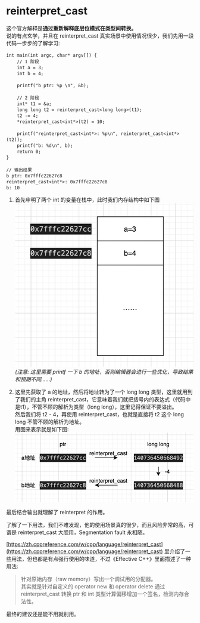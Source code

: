 # reinterpret_cast
这个官方解释是**通过重新解释底层位模式在类型间转换。**  
说的有点玄学，并且在 reinterpret_cast 真实场景中使用情况很少，我们先用一段代码一步步的了解学习:   
```
int main(int argc, char* argv[]) {
    // 1 阶段
    int a = 3;
    int b = 4;

    printf("b ptr: %p \n", &b);

    // 2 阶段
    int* t1 = &a;
    long long t2 = reinterpret_cast<long long>(t1);
    t2 -= 4;
    *reinterpret_cast<int*>(t2) = 10;

    printf("reinterpret_cast<int*>: %p\n", reinterpret_cast<int*>(t2));
    printf("b: %d\n", b);
    return 0;
}

// 输出结果
b ptr: 0x7fffc22627c8 
reinterpret_cast<int*>: 0x7fffc22627c8
b: 10
```
1. 首先申明了两个 int 的变量在栈中，此时我们内存结构中如下图   
![./assets/1.png](./assets/1.png)  
*(注意: 这里需要 printf 一下 b 的地址，否则编辑器会进行一些优化，导致结果和预期不同……)*

2. 这里先获取了 a 的地址，然后将地址转为了一个 long long 类型，这里就用到了我们的主角 reinterpret_cast，它意味着我们就把括号内的表达式（代码中是t1），不管不顾的解析为类型（long long），这里记得保证不要溢出。  
然后我们将 t2 - 4，再使用 reinterpret_cast，也就是直接将 t2 这个 long long 不管不顾的解析为地址。  
用图来表示就是如下图:  
![./assets/2.png](./assets/2.png)  

最后结合输出就理解了 reinterpret 的作用。  

了解了一下用法，我们不难发现，他的使用场景真的很少，而且风险非常的高，可谓是 reinterpret_cast 大胆用，Segmentation fault 永相随。  

[https://zh.cppreference.com/w/cpp/language/reinterpret_cast](https://zh.cppreference.com/w/cpp/language/reinterpret_cast) 里介绍了一些用法，但也都是有点强行使用的味道，不过《Effective C++》里面描述了一种用法:  
> 针对原始内存（raw memory）写出一个调试用的分配器。  
其实就是针对自定义的 operator new 和 operator delete 通过 reinterpret_cast 转换 ptr 和 int 类型计算偏移增加一个签名，检测内存合法性。

最终的建议还是能不用就别用。

